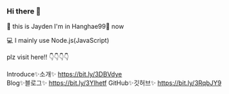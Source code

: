 ### Hi there 👋

🧑‍ this is Jayden 
I'm in Hanghae99🌱 now 

💻 I mainly use Node.js(JavaScript)

plz visit here!! 👇👇👇👇
 
Introduce✨소개✨ https://bit.ly/3DBVdye  
Blog✨블로그✨ https://bit.ly/3Ylhetf 
GitHub✨깃허브✨ https://bit.ly/3RqbJY9 


<!--
**jaehunju1996/jaehunju1996** is a ✨ _special_ ✨ repository because its `README.md` (this file) appears on your GitHub profile.

Here are some ideas to get you started:

- 🔭 I’m currently working on ...
- 🌱 I’m currently learning ...
- 👯 I’m looking to collaborate on ...
- 🤔 I’m looking for help with ...
- 💬 Ask me about ...
- 📫 How to reach me: ...
- 😄 Pronouns: ...
- ⚡ Fun fact: ...
-->
